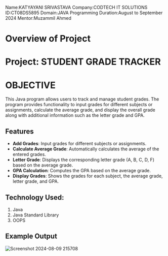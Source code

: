Name:KATYAYANI SRIVASTAVA
Company:CODTECH IT SOLUTIONS
ID:CT08DS5895
Domain:JAVA Programming
Duration:August to September 2024
Mentor:Muzammil Ahmed

# Overview of Project
# Project: STUDENT GRADE TRACKER

# OBJECTIVE

This Java program allows users to track and manage student grades. The program provides functionality to input grades for different subjects or assignments, calculate the average grade, and display the overall grade along with additional information such as the letter grade and GPA.

## Features

- **Add Grades**: Input grades for different subjects or assignments.
- **Calculate Average Grade**: Automatically calculates the average of the entered grades.
- **Letter Grade**: Displays the corresponding letter grade (A, B, C, D, F) based on the average grade.
- **GPA Calculation**: Computes the GPA based on the average grade.
- **Display Grades**: Shows the grades for each subject, the average grade, letter grade, and GPA.

## Technology Used:
1) Java
2) Java Standard Library
3) OOPS

## Example Output

![Screenshot 2024-08-09 215708](https://github.com/user-attachments/assets/de71d868-2488-4bcd-be70-cf2fc6efcf51)

